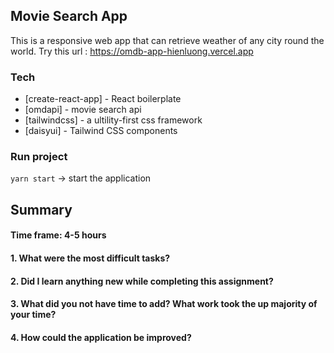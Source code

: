 ## Movie Search App

This is a responsive web app that can retrieve weather of any city round the world.
Try this url : https://omdb-app-hienluong.vercel.app

### Tech

- [create-react-app] - React boilerplate
- [omdapi] - movie search api
- [tailwindcss] - a ultility-first css framework
- [daisyui] - Tailwind CSS components

### Run project

`yarn start` -> start the application

## Summary

#### Time frame: 4-5 hours

#### 1. What were the most difficult tasks?

#### 2. Did I learn anything new while completing this assignment?

#### 3. What did you not have time to add? What work took the up majority of your time?

#### 4. How could the application be improved?
